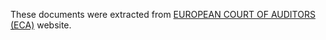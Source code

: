 These documents were extracted from [EUROPEAN COURT OF AUDITORS (ECA)](https://www.eca.europa.eu/en/Pages/ecadefault.aspx) website.
